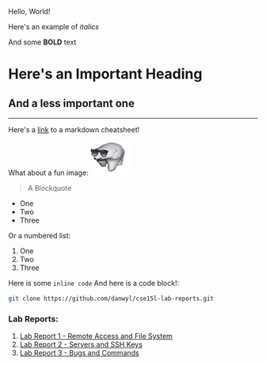 Hello, World!


Here's an example of *italics*

And some **BOLD** text

# Here's an Important Heading
## And a less important one

---
Here's a [link](https://commonmark.org/help/) to a markdown cheatsheet!

What about a fun image:
![Image](images/bear.gif)

>A Blockquote

- One
- Two
- Three

Or a numbered list:
1. One
2. Two
3. Three

Here is some `inline code`
And here is a code block!:
```bash
git clone https://github.com/danwyl/cse15l-lab-reports.git
```

### Lab Reports:
1. [Lab Report 1 - Remote Access and File System](https://danwyl.github.io/cse15l-lab-reports/report1.html)
2. [Lab Report 2 - Servers and SSH Keys](https://danwyl.github.io/cse15l-lab-reports/report2.html)
3. [Lab Report 3 - Bugs and Commands](https://danwyl.github.io/cse15l-lab-reports/report3.html)